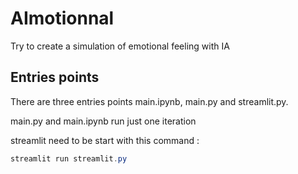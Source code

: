 # AImotionnal
Try to create a simulation of emotional feeling with IA 

## Entries points
There are three entries points main.ipynb, main.py and streamlit.py.

main.py and main.ipynb run just one iteration 

streamlit need to be start with this command : 
```Powershell
streamlit run streamlit.py
```
